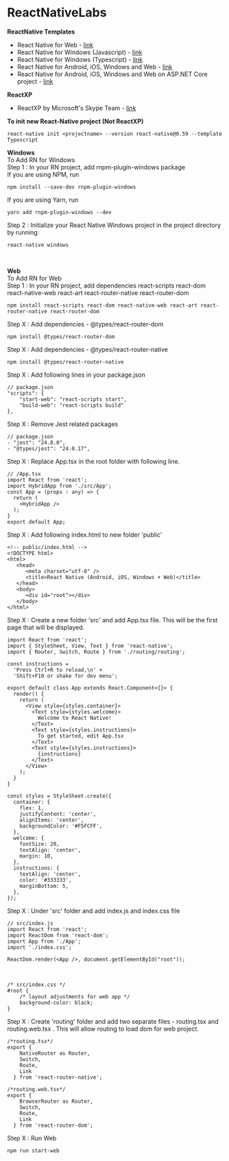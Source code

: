 # ReactNativeLabs
**ReactNative Templates**
* React Native for Web - [link](https://github.com/hmheng/ReactNativeLabs/tree/master/RNWeb)
* React Native for Windows (Javascript) - [link](https://github.com/hmheng/ReactNativeLabs/tree/master/RNWindowsCurrent)
* React Native for Windows (Typescript) - [link](https://github.com/hmheng/ReactNativeLabs/tree/master/RNWindowsCurrentTS)
* React Native for Android, iOS, Windows and Web - [link](https://github.com/hmheng/ReactNativeLabs/tree/master/RNWebWindows)
* React Native for Android, iOS, Windows and Web on ASP.NET Core project - [link](https://github.com/hmheng/ReactNativeLabs/tree/master/RNAspNetCore)

**ReactXP**
* ReactXP by Microsoft's Skype Team - [link](https://github.com/hmheng/ReactNativeLabs/tree/master/ReactXPTemplate)

**To init new React-Native project (Not ReactXP)**<br/>
```
react-native init <projectname> --version react-native@0.59 --template Typescript
```

**Windows** <br/>
To Add RN for Windows<br/>
Step 1 : In your RN project, add rnpm-plugin-windows package<br/>
If you are using NPM, run<br/>
```
npm install --save-dev rnpm-plugin-windows
```
If you are using Yarn, run<br/>
```
yarn add rnpm-plugin-windows --dev
```

Step 2 : Initialize your React Native Windows project in the project directory by running:<br/>
```
react-native windows
```
<br/>

**Web** <br/>
To Add RN for Web<br/>
Step 1 : In your RN project, add dependencies react-scripts react-dom react-native-web react-art react-router-native react-router-dom<br/>

```
npm install react-scripts react-dom react-native-web react-art react-router-native react-router-dom
```

Step X : Add dependencies - @types/react-router-dom <br/>

```
npm install @types/react-router-dom
```

Step X : Add dependencies - @types/react-router-native <br/>

```
npm install @types/react-router-native
```

Step X : Add following lines in your package.json<br/>

```
// package.json
"scripts": {
    "start-web": "react-scripts start",
    "build-web": "react-scripts build"
},
```
Step X : Remove Jest related packages<br/>

```
// package.json
- "jest": "24.8.0",
- "@types/jest": "24.0.17",
```

Step X : Replace App.tsx in the root folder with following line.

```
// /App.tsx
import React from 'react';
import HybridApp from './src/App';
const App = (props : any) => {
  return (
    <HybridApp />
  );
}
export default App;
```
Step X : Add following index.html to new folder 'public'<br/>

```
<!-- public/index.html -->
<!DOCTYPE html>
<html>
   <head>
      <meta charset="utf-8" />
      <title>React Native (Android, iOS, Windows + Web)</title>
   </head>
   <body>
      <div id="root"></div>
   </body>
</html>
```

Step X : Create a new folder 'src' and add App.tsx file. This will be the first page that will be displayed. <br/>

```
import React from 'react';
import { StyleSheet, View, Text } from 'react-native';
import { Router, Switch, Route } from './routing/routing';

const instructions =
  'Press Ctrl+R to reload,\n' +
  'Shift+F10 or shake for dev menu';

export default class App extends React.Component<{}> {
  render() {
    return (
      <View style={styles.container}>
        <Text style={styles.welcome}>
          Welcome to React Native!
        </Text>
        <Text style={styles.instructions}>
          To get started, edit App.tsx
        </Text>
        <Text style={styles.instructions}>
          {instructions}
        </Text>
      </View>
    );
  }
}

const styles = StyleSheet.create({
  container: {
    flex: 1,
    justifyContent: 'center',
    alignItems: 'center',
    backgroundColor: '#F5FCFF',
  },
  welcome: {
    fontSize: 20,
    textAlign: 'center',
    margin: 10,
  },
  instructions: {
    textAlign: 'center',
    color: '#333333',
    marginBottom: 5,
  },
});

```

Step X : Under 'src' folder and add index.js and index.css file<br/>

```
// src/index.js
import React from 'react';
import ReactDom from 'react-dom';
import App from './App';
import './index.css';

ReactDom.render(<App />, document.getElementById("root"));
```
<br/>

```
/* src/index.css */
#root {
    /* layout adjustments for web app */
    background-color: black;
}
```

Step X : Create 'routing' folder and add two separate files - routing.tsx and routing.web.tsx . This will allow routing to load dom for web project. <br/>

```
/*routing.tsx*/
export {
    NativeRouter as Router,
    Switch,
    Route,
    Link
  } from 'react-router-native';
```

```
/*routing.web.tsx*/
export {
    BrowserRouter as Router,
    Switch,
    Route,
    Link
  } from 'react-router-dom';
```

Step X : Run Web<br/>

```
npm run start-web
```
